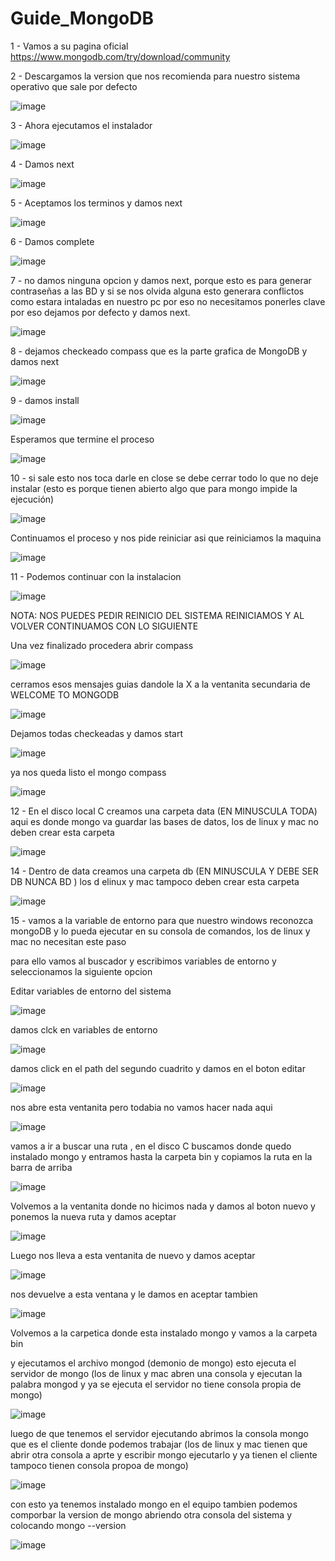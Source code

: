 # Guide_MongoDB

1 - Vamos a su pagina oficial https://www.mongodb.com/try/download/community

2 - Descargamos la version que nos recomienda para nuestro sistema operativo que sale por defecto

![image](https://user-images.githubusercontent.com/54609399/137845052-a1a0c6ec-913f-4b28-89f0-3cac27a843d2.png)

3 - Ahora ejecutamos el instalador

![image](https://user-images.githubusercontent.com/54609399/137845417-7035457d-da80-496a-9742-e2ffb1d926a0.png)

4 - Damos next

![image](https://user-images.githubusercontent.com/54609399/137845457-42240368-b54d-4186-97e1-20acd9248fe7.png)

5 - Aceptamos los terminos y damos next

![image](https://user-images.githubusercontent.com/54609399/137845509-01f72fd5-581b-473f-bde7-f911292bbac6.png)

6 - Damos complete

![image](https://user-images.githubusercontent.com/54609399/137845546-06837b3c-c625-40f0-bd99-645c489069eb.png)

7 - no damos ninguna opcion y damos next, porque esto es para generar contraseñas a las BD y si se nos olvida alguna esto generara conflictos como estara intaladas en nuestro pc por eso no necesitamos ponerles clave por eso dejamos por defecto y damos next.

![image](https://user-images.githubusercontent.com/54609399/137845609-4e451695-4360-41e3-830f-2aa80b024654.png)

8 - dejamos checkeado compass que es la parte grafica de MongoDB y damos next

![image](https://user-images.githubusercontent.com/54609399/137845670-e1a7f7ad-5fb0-4e46-8492-fade8320426c.png)

9 - damos install

![image](https://user-images.githubusercontent.com/54609399/137845694-901ef5f6-7ca7-4274-84cf-7c4f92401149.png)

Esperamos que termine el proceso

![image](https://user-images.githubusercontent.com/54609399/137845897-a7bd25f5-0bc1-4672-9c4b-373d3640bb0d.png)


10 - si sale esto nos toca darle en close se debe cerrar todo lo que no deje instalar  (esto es porque tienen abierto algo que para mongo impide la ejecución)

![image](https://user-images.githubusercontent.com/54609399/137845784-2ef244ea-60c0-4f63-a8ee-46624f3b6a0b.png)

Continuamos el proceso y nos pide reiniciar asi que reiniciamos la maquina

![image](https://user-images.githubusercontent.com/54609399/137845861-e3187bae-7383-47c4-8c98-7720d68f5a79.png)


11 - Podemos continuar con la instalacion

![image](https://user-images.githubusercontent.com/54609399/137845821-58c5010b-7008-49ba-91ac-64f1ac484da1.png)

NOTA: NOS PUEDES PEDIR REINICIO DEL SISTEMA REINICIAMOS Y AL VOLVER CONTINUAMOS CON LO SIGUIENTE

Una vez finalizado procedera abrir compass

![image](https://user-images.githubusercontent.com/54609399/137846155-7d13a039-8b77-482d-bf7c-28440d638b84.png)

cerramos esos mensajes guias dandole la X a la ventanita secundaria de WELCOME TO MONGODB

![image](https://user-images.githubusercontent.com/54609399/137846195-8282fcec-c1f9-4e33-8779-a3ec531c13ee.png)

Dejamos todas checkeadas y damos start

![image](https://user-images.githubusercontent.com/54609399/137846255-cdebdd6f-a2b0-4654-8e75-e04b00041fd6.png)

ya nos queda listo el mongo compass

![image](https://user-images.githubusercontent.com/54609399/137846355-6ce7c86a-0040-451b-b70d-0ab8d3de246c.png)

12 - En el disco local C creamos una carpeta data (EN MINUSCULA TODA) aqui es donde mongo va guardar las bases de datos, los de linux y mac no deben crear esta carpeta

![image](https://user-images.githubusercontent.com/54609399/137846709-45d0ff77-6e79-4898-8532-46b530ac7703.png)

14 - Dentro de data creamos una carpeta db (EN MINUSCULA Y DEBE SER DB NUNCA BD ) los d elinux y mac tampoco deben crear esta carpeta

![image](https://user-images.githubusercontent.com/54609399/137846792-4020f9cf-2855-46cc-b51a-046da36ca212.png)


15 - vamos a la variable de entorno para que nuestro windows reconozca mongoDB y lo pueda ejecutar en su consola de comandos, los de linux y mac no necesitan este paso

para ello vamos al buscador y escribimos variables de entorno y seleccionamos la siguiente opcion

Editar variables de entorno del sistema

![image](https://user-images.githubusercontent.com/54609399/137847159-868dd2aa-9e84-4d30-84e6-81a4efaf4c57.png)

damos clck en variables de entorno

![image](https://user-images.githubusercontent.com/54609399/137847209-77e0cd77-2dd3-44bd-bcd5-4bc429ade917.png)

damos click en el path del segundo cuadrito y damos en el boton editar

![image](https://user-images.githubusercontent.com/54609399/137847496-37d63466-69d6-461f-9e4d-ef36fceed559.png)

nos abre esta ventanita pero todabia no vamos hacer nada aqui

![image](https://user-images.githubusercontent.com/54609399/138189503-a06114bc-d13f-4ac0-9fa3-6ef769d4a678.png)

vamos a ir a buscar una ruta , en el disco C buscamos donde quedo instalado mongo y entramos hasta la carpeta bin y copiamos la ruta en la barra de arriba

![image](https://user-images.githubusercontent.com/54609399/137847588-0b1c9e96-dbed-4f44-a7be-212fb47adf32.png)

Volvemos a la ventanita donde no hicimos nada y damos al boton nuevo y ponemos la nueva ruta y damos aceptar

![image](https://user-images.githubusercontent.com/54609399/137847646-e8ab4d3e-a4b1-4020-91d0-8c32b1d9c395.png)

Luego nos lleva a esta ventanita de nuevo y damos aceptar

![image](https://user-images.githubusercontent.com/54609399/137847675-ae5bccb7-0b1c-4340-8426-79494980296d.png)

nos devuelve a esta ventana y le damos en aceptar tambien

![image](https://user-images.githubusercontent.com/54609399/137847706-fe97f411-8d29-4f4b-bfad-c915886ba9d3.png)

Volvemos a la carpetica donde esta instalado mongo y vamos a la carpeta bin


y ejecutamos el archivo mongod (demonio de mongo) esto ejecuta el servidor de mongo (los de linux y mac abren una consola y ejecutan la palabra mongod y ya se ejecuta el servidor no tiene consola propia de mongo)

![image](https://user-images.githubusercontent.com/54609399/137847911-27250942-6ffc-404f-b2c2-864db5f8308b.png)


luego de que tenemos el servidor ejecutando abrimos la consola mongo que es el cliente donde podemos trabajar (los de linux y mac tienen que abrir otra consola a aprte y escribir mongo ejecutarlo y ya tienen el cliente tampoco tienen consola propoa de mongo)

![image](https://user-images.githubusercontent.com/54609399/137848011-0bc0d307-84fb-454f-94b8-b72a62c49f26.png)

con esto ya tenemos instalado mongo en el equipo tambien podemos comporbar la version de mongo abriendo otra consola del sistema
y colocando mongo --version

![image](https://user-images.githubusercontent.com/54609399/137848080-ede1ca18-684c-42d5-9339-3ceb0347dc39.png)





